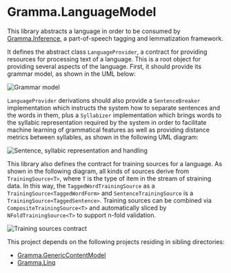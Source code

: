 # Gramma.LanguageModel
This library abstracts a language in order to be consumed by [Gramma.Inference](https://github.com/grammophone/Gramma.Inference), a part-of-speech tagging and lemmatization framework.

It defines the abstract class `LanguageProvider`, a contract for providing resources for processing text of a language. This is a root object for providing several aspects of the language. First, it should provide its grammar model, as shown in the UML below:

![Grammar model](http://s29.postimg.org/r3wzmc3d3/Grammar_model.png)

`LanguageProvider` derivations should also provide a `SentenceBreaker` implementation which instructs the system how to separate sentences and the words in them, plus a `Syllabizer` implementation which brings words to the syllabic representation required by the system in order to facilitate machine learning of grammatical features as well as providing distance metrics between syllables, as shown in the following UML diagram:

![Sentence, syllabic representation and handling](http://s27.postimg.org/kn7uwxdur/Sentence_and_syllabic_handling.png)

This library also defines the contract for training sources for a language. As shown in the following diagram, all kinds of sources derive from `TrainingSource<T>`, where `T` is the type of item in the stream of straining data. In this way, the `TaggedWordTrainingSource` as a `TrainingSource<TaggedWordForm>` and `SentenceTrainingSource` is a `TrainingSource<TaggedSentence>`. Training sources can be combined via `CompositeTrainingSource<T>` and automatically sliced by `NFoldTrainingSource<T>` to support n-fold validation.

![Training sources contract](http://s12.postimg.org/95bu0xgwt/Training_sources_contract.png)

This project depends on the following projects residing in sibling directories:
* [Gramma.GenericContentModel](https://github.com/grammophone/Gramma.GenericContentModel)
* [Gramma.Linq](https://github.com/grammophone/Gramma.Linq)
